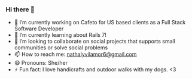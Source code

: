 ### Hi there 👋

<!--
**Jinara/Jinara** is a ✨ _special_ ✨ repository because its `README.md` (this file) appears on your GitHub profile.

Here are some ideas to get you started:
-->
- 🔭 I’m currently working on Cafeto for US based clients as a Full Stack Software Developer
- 🌱 I’m currently learning about Rails 7!
- 👯 I’m looking to collaborate on social projects that supports small communities or solve social problems
- 📫 How to reach me: nathalyvilamor6@gmail.com
- 😄 Pronouns: She/her
- ⚡ Fun fact: I love handicrafts and outdoor walks with my dogs. <3

